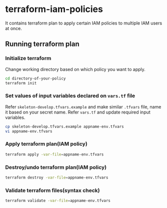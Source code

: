 # terraform-iam-policies

It contains terraform plan to apply certain IAM policies to multiple IAM users at once.

## Running terraform plan

### Initialize terraform

Change working directory based on which policy you want to apply.

```sh
cd directory-of-your-policy
terraform init
```

### Set values of input variables declared on `vars.tf` file

Refer `skeleton-develop.tfvars.example` and make similar `.tfvars` file, name it based on  your secret name. Refer `vars.tf` and update required input variables.

```sh
cp skeleton-develop.tfvars.example appname-env.tfvars
vi appname-env.tfvars
```

### Apply terraform plan(IAM policy)

```sh
terraform apply -var-file=appname-env.tfvars
```

### Destroy/undo terraform plan(IAM policy)

```sh
terraform destroy -var-file=appname-env.tfvars
```

### Validate terraform files(syntax check)

```sh
terraform validate -var-file=appname-env.tfvars
```
